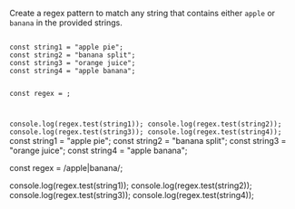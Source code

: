 Create a regex pattern to match any
string that contains either `apple`
or `banana` in the provided strings.

<codeblock language="javascript" type="exercise" testMode="fixedInput">
<code>
const string1 = "apple pie";
const string2 = "banana split";
const string3 = "orange juice";
const string4 = "apple banana";

const regex = ;

console.log(regex.test(string1));
console.log(regex.test(string2));
console.log(regex.test(string3));
console.log(regex.test(string4));
</code>
<solution>
const string1 = "apple pie";
const string2 = "banana split";
const string3 = "orange juice";
const string4 = "apple banana";

const regex = /apple|banana/;

console.log(regex.test(string1));
console.log(regex.test(string2));
console.log(regex.test(string3));
console.log(regex.test(string4));
</solution>
</codeblock>
